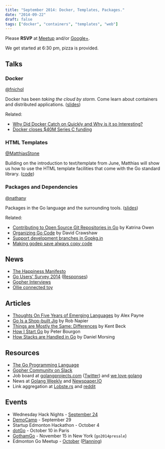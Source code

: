 ```yaml
---
title: "September 2014: Docker, Templates, Packages."
date: "2014-09-22"
draft: false
tags: ["docker", "containers", "templates", "web"]
---
```

Please **RSVP** at [Meetup](https://www.meetup.com/startupedmonton/events/199276992/) and/or [Google+](https://plus.google.com/events/cc2emrbrmvg6sa9f8svlu2tu2k4).

We get started at 6:30 pm, pizza is provided.

## Talks

### Docker

[@fnichol](https://twitter.com/fnichol)

Docker has been _taking the cloud by storm._ Come learn about containers and distributed applications. ([slides](https://speakerdeck.com/fnichol/edmonton-go-september-2014-docker))

Related:

- [Why Did Docker Catch on Quickly and Why is it so Interesting?](http://thenewstack.io/why-did-docker-catch-on-quickly-and-why-is-it-so-interesting/)
- [Docker closes $40M Series C funding](https://blog.docker.com/2014/09/docker-closes-40m-series-c-led-by-sequoia/)

### HTML Templates

[@MatthiasStone](https://twitter.com/MatthiasStone)

Building on the introduction to text/template from June, Matthias will show us how to use the HTML template facilities that come with the Go standard library. ([code](https://github.com/edmontongo/presentations/tree/main/2014-09/html-templates))

### Packages and Dependencies

[@nathany](https://twitter.com/nathany)

Packages in the Go language and the surrounding tools. ([slides](https://speakerdeck.com/nathany/go-packages))

Related:

- [Contributing to Open Source Git Repositories in Go](https://blog.splice.com/contributing-open-source-git-repositories-go/) by Katrina Owen
- [Organizing Go Code](https://talks.golang.org/2014/organizeio.slide#1) by David Crawshaw
- [Support development branches in Gopkg.in](https://github.com/niemeyer/gopkg/issues/25)
- [Making godep save always copy code](https://docs.google.com/document/d/1Dxo9PHfNVETus0UCAuviysZZAr2Hv_vPBMK1-9jBU4M/edit)

## News

- [The Happiness Manifesto](https://github.com/scottefein/the-happiness-manifesto)
- [Go Users' Survey 2014](https://docs.google.com/forms/d/1FLPeANe5Dwqz473lgdxxdc6xumDKTQ7KEqmRvazm2a4/viewform) ([Responses](https://docs.google.com/forms/d/1FLPeANe5Dwqz473lgdxxdc6xumDKTQ7KEqmRvazm2a4/viewanalytics))
- [Gopher Interviews](http://list.ly/list/Pak-gopher-interviews)
- [Ollie connected toy](http://www.gosphero.com/ollie/)

## Articles

- [Thoughts On Five Years of Emerging Languages](https://al3x.net/2014/09/16/thoughts-on-five-years-of-emerging-languages.html) by Alex Payne
- [Go Is a Shop-built Jig](http://robnapier.net/go-is-a-shop-built-jig) by Rob Napier
- [Things are Mostly the Same: Differences](https://www.facebook.com/notes/kent-beck/things-are-mostly-the-same-differences/824835944215938) by Kent Beck
- [How I Start Go](http://howistart.org/posts/go/1) by Peter Bourgon
- [How Stacks are Handled in Go](https://blog.cloudflare.com/how-stacks-are-handled-in-go/) by Daniel Morsing

## Resources

- [The Go Programming Language](https://golang.org//)
- [Gopher Community on Slack](https://blog.gopheracademy.com/gophers-slack-community)
- Job board at [golangprojects.com](https://www.golangprojects.com/) ([Twitter](https://twitter.com/golangprojects)) and [we love golang](https://www.welovegolang.com/)
- News at [Golang Weekly](https://golangweekly.com/) and [Newspaper.IO](http://www.newspaper.io/golang)
- Link aggregation at [Lobste.rs](https://lobste.rs/t/go) and [reddit](https://www.reddit.com/r/golang/)

## Events

- Wednesday Hack Nights - [September 24](https://www.meetup.com/startupedmonton/events/205972242/)
- [DemoCamp](https://www.meetup.com/startupedmonton/events/206914442/) - September 29
- Startup Edmonton Hackathon - October 4
- [dotGo](https://www.dotgo.eu/) - October 10 in Paris
- [GothamGo](http://gothamgo.com/) - November 15 in New York (`go2014presale`)
- Edmonton Go Meetup - [October](/meetup/2014-10/) ([Planning](https://github.com/edmontongo/presentations/issues/13))
